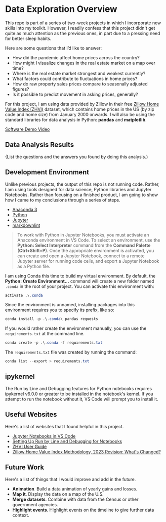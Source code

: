 # Data Exploration Overview

This repo is part of a series of two-week projects in which I incorporate new skills into my toolkit. However, I readily
confess that this project didn't get quite as much attention as the previous ones, in part due to a pressing need for
better sleep habits.

Here are some questions that I’d like to answer:

* How did the pandemic affect home prices across the country?
* How might I visualize changes in the real estate market on a map over time?
* Where is the real estate market strongest and weakest currently?
* What factors could contribute to fluctuations in home prices?
* How do raw property sales prices compare to seasonally adjusted figures?
* Is it possible to predict movement in asking prices, generally?

For this project, I am using data provided by Zillow in their free
[Zillow Home Value Index (ZHVI)](https://www.zillow.com/research/data/) dataset, which contains home prices in the US
(by zip code and home size) from January 2000 onwards. I will also be using the standard libraries for data analysis in
Python: **pandas** and **matplotlib**.

[Software Demo Video](http://youtube.link.goes.here)

## Data Analysis Results

{List the questions and the answers you found by doing this analysis.}

## Development Environment

Unlike previous projects, the output of this repo is not running code. Rather, I am using tools designed for data
science, Python libraries and Jupyter Notebooks. Rather than focusing on a finished product, I am going to show how I
came to my conclusions through a series of steps.

* [Anaconda 3](https://www.anaconda.com/download/)
* [Python](https://marketplace.visualstudio.com/items?itemName=ms-python.python)
* [Jupyter](https://marketplace.visualstudio.com/items?itemName=ms-toolsai.jupyter)
* [markdownlint](https://marketplace.visualstudio.com/items?itemName=DavidAnson.vscode-markdownlint)

> To work with Python in Jupyter Notebooks, you must activate an Anaconda environment in VS Code. To select an
environment, use the **Python: Select Interpreter** command from the **Command Palette (Ctrl+Shift+P)**. Once the
appropriate environment is activated, you can create and open a Jupyter Notebook, connect to a remote Jupyter server
for running code cells, and export a Jupyter Notebook as a Python file.

I am using Conda this time to build my virtual environment. By default, the **Python: Create Environment...** command
will create a new folder named `.conda` in the root of your project. You can activate this environment with:

```powershell
activate .\.conda
```

Since the environment is unnamed, installing packages into this environment requires you to specify its prefix, like so:

```powershell
conda install -p .\.conda\ pandas requests
```

If you would rather create the environment manually, you can use the `requirements.txt` at the command line.

```powershell
conda create -p .\.conda -f requirements.txt
```

The `requirements.txt` file was created by running the command:

```powershell
conda list --export > requirements.txt
```

## ipykernel

The Run by Line and Debugging features for Python notebooks requires ipykernel v6.0.0 or greater to be installed in the
notebook's kernel. If you attempt to run the notebook without it, VS Code will prompt you to install it.

## Useful Websites

Here's a list of websites that I found helpful in this project.

* [Jupyter Notebooks in VS Code](https://code.visualstudio.com/docs/datascience/jupyter-notebooks)
* [Setting Up Run by Line and Debugging for Notebooks](https://github.com/microsoft/vscode-jupyter/wiki/Setting-Up-Run-by-Line-and-Debugging-for-Notebooks)
* [ZHVI User Guide](https://www.zillow.com/research/zhvi-user-guide/)
* [Zillow Home Value Index Methodology, 2023 Revision: What's Changed?](https://www.zillow.com/research/methodology-neural-zhvi-32128/)

## Future Work

Here's a  list of things that I would improve and add in the future.

* **Animation**. Build a data animation of yearly gains and losses.
* **Map it**. Display the data on a map of the U.S.
* **Merge datasets**. Combine with data from the Census or other government agencies.
* **Highlight events**. Highlight events on the timeline to give further data context.
